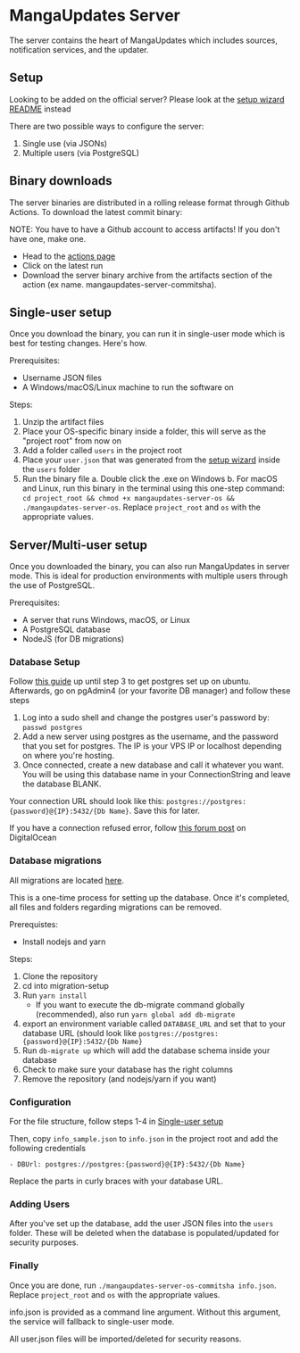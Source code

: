 # MangaUpdates Server

The server contains the heart of MangaUpdates which includes sources, notification services, and the updater.

## Setup

Looking to be added on the official server? Please look at the [setup wizard README](https://github.com/bdashore3/MangaUpdates/tree/default/setup-wizard/README.md) instead

There are two possible ways to configure the server:

1. Single use (via JSONs)
2. Multiple users (via PostgreSQL)

## Binary downloads

The server binaries are distributed in a rolling release format through Github Actions. To download the latest commit binary:

NOTE: You have to have a Github account to access artifacts! If you don't have one, make one.

-   Head to the [actions page](https://github.com/bdashore3/MangaUpdates/actions)
-   Click on the latest run
-   Download the server binary archive from the artifacts section of the action (ex name. mangaupdates-server-commitsha).

## Single-user setup

Once you download the binary, you can run it in single-user mode which is best for testing changes. Here's how.

Prerequisites:

-   Username JSON files
-   A Windows/macOS/Linux machine to run the software on

Steps:

1. Unzip the artifact files
2. Place your OS-specific binary inside a folder, this will serve as the "project root" from now on
3. Add a folder called `users` in the project root
4. Place your `user.json` that was generated from the [setup wizard](https://github.com/bdashore3/MangaUpdates/tree/default/setup-wizard) inside the `users` folder
5. Run the binary file
   a. Double click the .exe on Windows
   b. For macOS and Linux, run this binary in the terminal using this one-step command: `cd project_root && chmod +x mangaupdates-server-os && ./mangaupdates-server-os`. Replace `project_root` and `os` with the appropriate values.

## Server/Multi-user setup

Once you downloaded the binary, you can also run MangaUpdates in server mode. This is ideal for production environments with multiple users through the use of PostgreSQL.

Prerequisites:

-   A server that runs Windows, macOS, or Linux
-   A PostgreSQL database
-   NodeJS (for DB migrations)

### Database Setup

Follow [this guide](https://www.digitalocean.com/community/tutorials/how-to-install-and-use-postgresql-on-ubuntu-20-04) up until step 3 to get postgres set up on ubuntu. Afterwards, go on pgAdmin4 (or your favorite DB manager) and follow these steps

1.  Log into a sudo shell and change the postgres user's password by:
    `passwd postgres`
2.  Add a new server using postgres as the username, and the password that you set for postgres. The IP is your VPS IP or localhost depending on where you're hosting.
3.  Once connected, create a new database and call it whatever you want. You will be using this database name in your ConnectionString and leave the database BLANK.

Your connection URL should look like this: `postgres://postgres:{password}@{IP}:5432/{Db Name}`. Save this for later.

If you have a connection refused error, follow [this forum post](https://www.digitalocean.com/community/questions/remote-connect-to-postgresql-with-pgadmin) on DigitalOcean

### Database migrations

All migrations are located [here](https://github.com/bdashore3/MangaUpdates/tree/default/migration-setup).

This is a one-time process for setting up the database. Once it's completed, all files and folders regarding migrations can be removed.

Prerequistes:

-   Install nodejs and yarn

Steps:

1. Clone the repository
2. cd into migration-setup
3. Run `yarn install`
    - If you want to execute the db-migrate command globally (recommended), also run `yarn global add db-migrate`
4. export an environment variable called `DATABASE_URL` and set that to your database URL (should look like `postgres://postgres:{password}@{IP}:5432/{Db Name}`
5. Run `db-migrate up` which will add the database schema inside your database
6. Check to make sure your database has the right columns
7. Remove the repository (and nodejs/yarn if you want)

### Configuration

For the file structure, follow steps 1-4 in [Single-user setup](#Single-user%20setup)

Then, copy `info_sample.json` to `info.json` in the project root and add the following credentials

```
- DBUrl: postgres://postgres:{password}@{IP}:5432/{Db Name}
```

Replace the parts in curly braces with your database URL.

### Adding Users

After you've set up the database, add the user JSON files into the `users` folder. These will be deleted when the database is populated/updated for security purposes.

### Finally

Once you are done, run `./mangaupdates-server-os-commitsha info.json`. Replace `project_root` and `os` with the appropriate values.

info.json is provided as a command line argument. Without this argument, the service will fallback to single-user mode.

All user.json files will be imported/deleted for security reasons.
